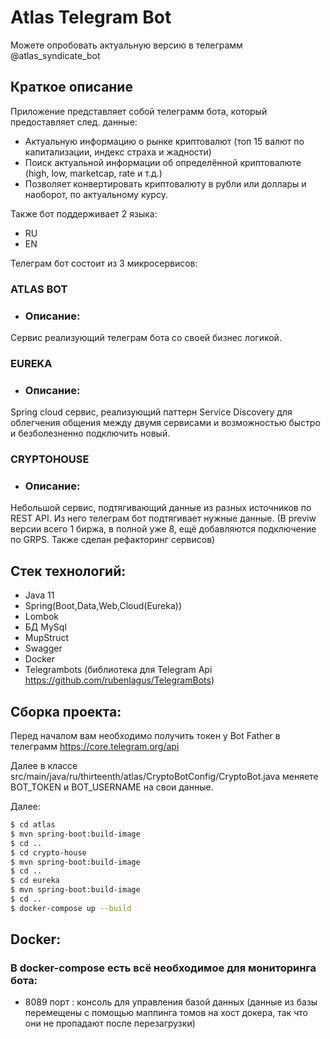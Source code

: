 #  Atlas Telegram Bot 

Можете опробовать актуальную версию в телеграмм @atlas_syndicate_bot 
## Краткое описание
Приложение представляет собой телеграмм бота, который предоставляет след. данные:
- Актуальную информацию о рынке криптовалют (топ 15 валют по капитализации, индекс страха и жадности)
- Поиск актуальной информации об определённой криптовалюте (high, low, marketcap, rate и т.д.)
- Позволяет конвертировать криптовалюту в рубли или доллары и наоборот, по актуальному курсу.

Также бот поддерживает 2 языка:

- RU
- EN

Телеграм бот состоит из 3 микросервисов:

### ATLAS BOT

- ### Описание:

Сервис реализующий телеграм бота со своей бизнес логикой.

### EUREKA

- ### Описание:

Spring cloud сервис, реализующий паттерн Service Discovery для облегчения общения между двумя сервисами и возможностью быстро и безболезненно подключить новый.
### CRYPTOHOUSE

- ### Описание:

Небольшой сервис, подтягивающий данные из разных источников по REST API. Из него телеграм бот подтягивает нужные данные. (В previw версии всего 1 биржа, в полной уже 8, ещё добавляются подключение по GRPS. Также сделан рефакторинг сервисов)

## Стек технологий:
- Java 11
- Spring(Boot,Data,Web,Cloud(Eureka))
- Lombok
- БД MySql
- MupStruct
- Swagger
- Docker
- Telegrambots (библиотека для Telegram Api https://github.com/rubenlagus/TelegramBots)

## Сборка проекта:
Перед началом вам необходимо получить токен у Bot Father в телеграмм https://core.telegram.org/api

Далее в классе src/main/java/ru/thirteenth/atlas/CryptoBotConfig/CryptoBot.java меняете BOT_TOKEN и BOT_USERNAME на свои данные.

Далее:
```sh
$ cd atlas
$ mvn spring-boot:build-image
$ cd ..
$ cd crypto-house
$ mvn spring-boot:build-image
$ cd ..
$ cd eureka
$ mvn spring-boot:build-image
$ cd ..
$ docker-compose up --build
```

## Docker:

### В docker-compose есть всё необходимое для мониторинга бота:
- 8089 порт : консоль для управления базой данных (данные из базы перемещены с помощью маппинга томов на хост докера, так что они не пропадают после перезагрузки)




